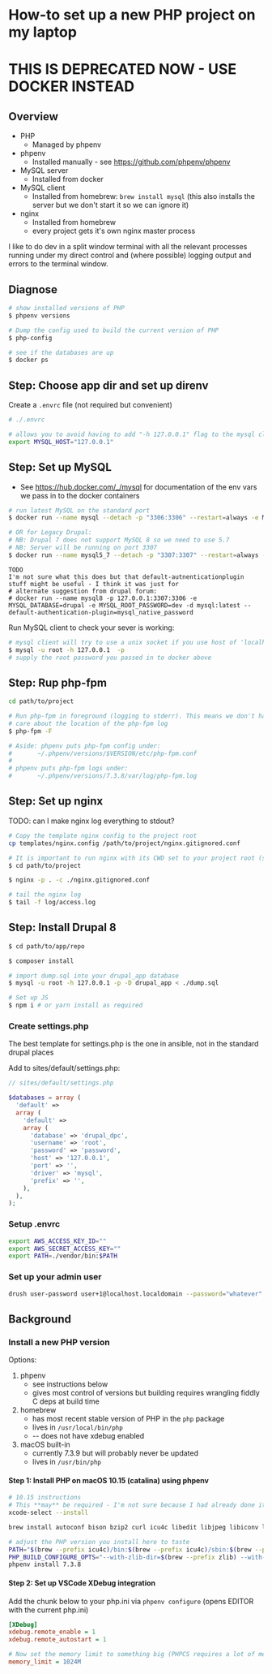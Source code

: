 # How-to set up a new PHP project on my laptop

# THIS IS DEPRECATED NOW - USE DOCKER INSTEAD

## Overview

* PHP
    * Managed by phpenv
* phpenv
    * Installed manually - see https://github.com/phpenv/phpenv
* MySQL server
    * Installed from docker
* MySQL client
    * Installed from homebrew: `brew install mysql` (this also installs the server but we don't start it so we can ignore it)
* nginx
    * Installed from homebrew
    * every project gets it's own nginx master process

I like to do dev in a split window terminal with all the relevant processes running under my direct control and (where possible) logging output and errors to the terminal window.

## Diagnose

```sh
# show installed versions of PHP
$ phpenv versions

# Dump the config used to build the current version of PHP
$ php-config

# see if the databases are up
$ docker ps
```

## Step: Choose app dir and set up direnv

Create a `.envrc` file (not required but convenient)

```sh
# ./.envrc

# allows you to avoid having to add "-h 127.0.0.1" flag to the mysql client command line
export MYSQL_HOST="127.0.0.1"
```

## Step: Set up MySQL

* See https://hub.docker.com/_/mysql for documentation of the env vars we pass in to the docker containers

```bash
# run latest MySQL on the standard port
$ docker run --name mysql --detach -p "3306:3306" --restart=always -e MYSQL_ROOT_PASSWORD=password -d mysql:latest

# OR for Legacy Drupal:
# NB: Drupal 7 does not support MySQL 8 so we need to use 5.7
# NB: Server will be running on port 3307
$ docker run --name mysql5_7 --detach -p "3307:3307" --restart=always -e MYSQL_ROOT_PASSWORD=password  mysql:5.7
```

```
TODO
I'm not sure what this does but that default-autnenticationplugin stuff might be useful - I think it was just for
# alternate suggestion from drupal forum:
# docker run --name mysql8 -p 127.0.0.1:3307:3306 -e MYSQL_DATABASE=drupal -e MYSQL_ROOT_PASSWORD=dev -d mysql:latest --default-authentication-plugin=mysql_native_password
```

Run MySQL client to check your sever is working:

```bash
# mysql client will try to use a unix socket if you use host of 'localhost'
$ mysql -u root -h 127.0.0.1  -p
# supply the root password you passed in to docker above
```

## Step: Rup php-fpm

```sh
cd path/to/project

# Run php-fpm in foreground (logging to stderr). This means we don't have to
# care about the location of the php-fpm log
$ php-fpm -F

# Aside: phpenv puts php-fpm config under:
#       ~/.phpenv/versions/$VERSION/etc/php-fpm.conf
#
# phpenv puts php-fpm logs under:
#       ~/.phpenv/versions/7.3.8/var/log/php-fpm.log
```

## Step: Set up nginx

TODO: can I make nginx log everything to stdout?

```bash
# Copy the template nginx config to the project root
cp templates/nginx.config /path/to/project/nginx.gitignored.conf

# It is important to run nginx with its CWD set to your project root (so that log files are written to ./log in your project etc.)
$ cd path/to/project

$ nginx -p . -c ./nginx.gitignored.conf

# tail the nginx log
$ tail -f log/access.log
```

## Step: Install Drupal 8

```bash
$ cd path/to/app/repo

$ composer install

# import dump.sql into your drupal_app database
$ mysql -u root -h 127.0.0.1 -p -D drupal_app < ./dump.sql

# Set up JS
$ npm i # or yarn install as required
```

### Create settings.php

The best template for settings.php is the one in ansible, not in the standard drupal places

Add to sites/default/settings.php:

```php
// sites/default/settings.php

$databases = array (
  'default' =>
  array (
    'default' =>
    array (
      'database' => 'drupal_dpc',
      'username' => 'root',
      'password' => 'password',
      'host' => '127.0.0.1',
      'port' => '',
      'driver' => 'mysql',
      'prefix' => '',
    ),
  ),
);

```

### Setup .envrc

```bash
export AWS_ACCESS_KEY_ID=""
export AWS_SECRET_ACCESS_KEY=""
export PATH=./vendor/bin:$PATH
```

### Set up your admin user

```bash
drush user-password user+1@localhost.localdomain --password="whatever"
```

## Background

### Install a new PHP version

Options:

1. phpenv
    * see instructions below
    * gives most control of versions but building requires wrangling fiddly C deps at build time
2. homebrew
    * has most recent stable version of PHP in the `php` package
    * lives in `/usr/local/bin/php`
    * -- does not have xdebug enabled
3. macOS built-in
   * currently 7.3.9 but will probably never be updated
   * lives in `/usr/bin/php`

#### Step 1: Install PHP on macOS 10.15 (catalina) using phpenv

```bash
# 10.15 instructions
# This **may** be required - I'm not sure because I had already done it before I tried to build any PHP
xcode-select --install

brew install autoconf bison bzip2 curl icu4c libedit libjpeg libiconv libpng libxml2 libzip openssl re2c tidy-html5 zlib

# adjust the PHP version you install here to taste
PATH="$(brew --prefix icu4c)/bin:$(brew --prefix icu4c)/sbin:$(brew --prefix libiconv)/bin:$(brew --prefix curl)/bin:$(brew --prefix libxml2)/bin:$(brew --prefix bzip2)/bin:$(brew --prefix bison)/bin:$PATH" \
PHP_BUILD_CONFIGURE_OPTS="--with-zlib-dir=$(brew --prefix zlib) --with-bz2=$(brew --prefix bzip2) --with-curl=$(brew --prefix curl) --with-iconv=$(brew --prefix libiconv) --with-libedit=$(brew --prefix libedit)" \
phpenv install 7.3.8
```

#### Step 2: Set up VSCode XDebug integration

Add the chunk below to your php.ini via `phpenv configure` (opens EDITOR with the current php.ini)

```ini
[XDebug]
xdebug.remote_enable = 1
xdebug.remote_autostart = 1

# Now set the memory limit to something big (PHPCS requires a lot of memory)
memory_limit = 1024M
```
